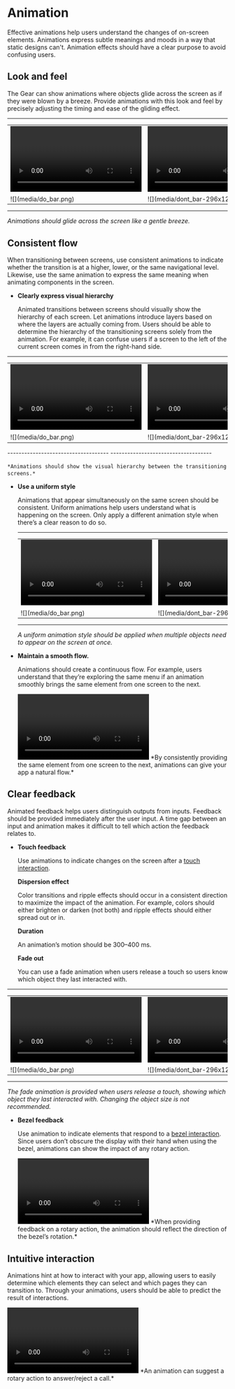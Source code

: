 # Animation

Effective animations help users understand the changes of on-screen elements. Animations express subtle meanings and moods in a way that static designs can't. Animation effects should have a clear purpose to avoid confusing users.

## Look and feel

The Gear can show animations where objects glide across the screen as if they were blown by a breeze. Provide animations with this look and feel by precisely adjusting the timing and ease of the gliding effect.

------------------------------------ ------------------------------------
<table>
<tr>
<td> <video controls>
    <source src="media/8.4.1.lookandfeel_do_0.mp4" type=video/mp4>
  </video> </td>
<td> <video controls>
  <source src="media/8.4.1.lookandfeel_dont_0.mp4" type=video/mp4>
  </video> </td>
</tr>
<tr>
<td> ![](media/do_bar.png) </td>
<td> ![](media/dont_bar-296x12.png) </td>
</tr>
</table>

  ------------------------------------ ------------------------------------

*Animations should glide across the screen like a gentle breeze.*

## Consistent flow

When transitioning between screens, use consistent animations to indicate whether the transition is at a higher, lower, or the same navigational level. Likewise, use the same animation to express the same meaning when animating components in the screen.

-   **Clearly express visual hierarchy**

    Animated transitions between screens should visually show the hierarchy of each screen. Let animations introduce layers based on where the layers are actually coming from. Users should be able to determine the hierarchy of the transitioning screens solely from the animation. For example, it can confuse users if a screen to the left of the current screen comes in from the right-hand side.

  ------------------------------------ ------------------------------------
  <table>
    <tr>
    <td> <video controls>       <source src="media/8.4.2.visualhierarchy_do.mp4" type=video/mp4>
      </video> </td>
    <td> <video controls>      <source src="media/8.4.2.visualhierarchy_dont.mp4" type=video/mp4>
      </video> </td>
    </tr>
    <tr>
    <td> ![](media/do_bar.png) </td>
    <td> ![](media/dont_bar-296x12.png) </td>
    </tr>
  </table>
  ------------------------------------ ------------------------------------

    *Animations should show the visual hierarchy between the transitioning screens.*

-   **Use a uniform style**

    Animations that appear simultaneously on the same screen should be consistent. Uniform animations help users understand what is happening on the screen. Only apply a different animation style when there’s a clear reason to do so.

      ------------------------------------ ------------------------------------
      <table>
        <tr>
        <td> <video controls>       <source src="media/8.4.2.uniformstyle_do.mp4" type=video/mp4>
          </video> </td>
        <td> <video controls>      <source src="media/8.4.2.uniformstyle_dont.mp4" type=video/mp4>
          </video> </td>
        </tr>
        <tr>
        <td> ![](media/do_bar.png) </td>
        <td> ![](media/dont_bar-296x12.png) </td>
        </tr>
      </table>

       ------------------------------------ ------------------------------------

    *A uniform animation style should be applied when multiple objects need to appear on the screen at once.*

-   **Maintain a smooth flow.**

    Animations should create a continuous flow. For example, users understand that they’re exploring the same menu if an animation smoothly brings the same element from one screen to the next.

    <video controls>
      <source src="media/8.4.2.seamlesstransition.mp4" type=video/mp4>
    </video>  
    *By consistently providing the same element from one screen to the next, animations can give your app a natural flow.*

<a name="clear_feedback"></a>
## Clear feedback

Animated feedback helps users distinguish outputs from inputs. Feedback should be provided immediately after the user input. A time gap between an input and animation makes it difficult to tell which action the feedback relates to.

-   **Touch feedback**

    Use animations to indicate changes on the screen after a [touch interaction](../interaction/touch.md).

    **Dispersion effect**

    Color transitions and ripple effects should occur in a consistent direction to maximize the impact of the animation. For example, colors should either brighten or darken (not both) and ripple effects should either spread out or in.

    **Duration**

    An animation’s motion should be 300–400 ms.

    **Fade out**

    You can use a fade animation when users release a touch so users know which object they last interacted with.

  ------------------------------------ ------------------------------------
  <table>
    <tr>
    <td> <video controls>       <source src="media/8.4.3.touchfeedback_do_6.mp4" type=video/mp4>
      </video> </td>
    <td> <video controls>      <source src="media/8.4.3.touchfeedback_dont_4.mp4" type=video/mp4>
      </video> </td>
    </tr>
    <tr>
    <td> ![](media/do_bar.png) </td>
    <td> ![](media/dont_bar-296x12.png) </td>
    </tr>
  </table>

  ------------------------------------ ------------------------------------

*The fade animation is provided when users release a touch, showing which object they last interacted with. Changing the object size is not recommended.*

-   **Bezel feedback**

    Use animation to indicate elements that respond to a [bezel interaction](../interaction/bezel-interactions.md). Since users don’t obscure the display with their hand when using the bezel, animations can show the impact of any rotary action.

    <video controls>
      <source src="media/8.4.3.bezel__0.mp4" type=video/mp4>
    </video>  
    *When providing feedback on a rotary action, the animation should reflect the direction of the bezel’s rotation.*

## Intuitive interaction

Animations hint at how to interact with your app, allowing users to easily determine which elements they can select and which pages they can transition to. Through your animations, users should be able to predict the result of interactions.

<video controls>
  <source src="media/8.4.4.affordance.mp4" type=video/mp4>
</video>  
*An animation can suggest a rotary action to answer/reject a call.*


<!---
File attachments: 

![3.dynamic\_motion.mp4](https://developer.tizen.org/sites/default/files/documentation/3.dynamic_motion.mp4)

![7.2.6.visual\_indicators\_do.mp4](https://developer.tizen.org/sites/default/files/documentation/7.2.6.visual_indicators_do.mp4)

![8.4.1.lookandfeel\_dont.mp4](https://developer.tizen.org/sites/default/files/documentation/8.4.1.lookandfeel_dont_0.mp4)

![8.4.2.seamlesstransition.mp4](https://developer.tizen.org/sites/default/files/documentation/8.4.2.seamlesstransition.mp4)

![8.4.2.uniformstyle\_do.mp4](https://developer.tizen.org/sites/default/files/documentation/8.4.2.uniformstyle_do.mp4)

![8.4.2.uniformstyle\_dont.mp4](https://developer.tizen.org/sites/default/files/documentation/8.4.2.uniformstyle_dont.mp4)

![8.4.2.visualhierarchy\_do.mp4](https://developer.tizen.org/sites/default/files/documentation/8.4.2.visualhierarchy_do.mp4)

![8.4.2.visualhierarchy\_dont.mp4](https://developer.tizen.org/sites/default/files/documentation/8.4.2.visualhierarchy_dont.mp4)

![8.4.3.bezel\_.mp4](https://developer.tizen.org/sites/default/files/documentation/8.4.3.bezel__0.mp4)

![8.4.4.affordance.mp4](https://developer.tizen.org/sites/default/files/documentation/8.4.4.affordance.mp4)

![9.7.overscroll.mp4](https://developer.tizen.org/sites/default/files/documentation/9.7.overscroll.mp4)

![1.2.1.directionconnection1\_health.mp4](https://developer.tizen.org/sites/default/files/documentation/1.2.1.directionconnection1_health.mp4)

![1.2.1.directionconnection2\_moreoption.mp4](https://developer.tizen.org/sites/default/files/documentation/1.2.1.directionconnection2_moreoption.mp4)

![8.4.1.easing\_do.mp4](https://developer.tizen.org/sites/default/files/documentation/8.4.1.easing_do.mp4)

![8.4.1.easing\_do\_nt.mp4](https://developer.tizen.org/sites/default/files/documentation/8.4.1.easing_do_nt.mp4)

![8.4.3.touchfeedback\_do.mp4](https://developer.tizen.org/sites/default/files/documentation/8.4.3.touchfeedback_do_10.mp4)

![8.4.3.touchfeedback\_dont.mp4](https://developer.tizen.org/sites/default/files/documentation/8.4.3.touchfeedback_dont_5.mp4)
-->
